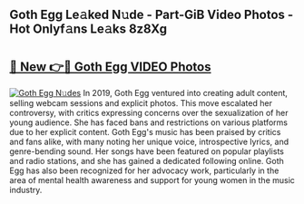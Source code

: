 ## Goth Egg Le𝚊ked N𝚞de - Part-GiB Video Photos - Hot Onlyf𝚊ns Le𝚊ks 8z8Xg

# <h2><a href="http://ab79473.deff.icu/?id=Goth+Egg">🔗 New 👉🔴 Goth Egg VIDEO Photos</a></h2>

[![Goth Egg N𝚞des](https://i.imgur.com/rIISA9y.gif)](http://ab79473.deff.icu/?id=Goth+Egg)
In 2019, Goth Egg ventured into creating adult content, selling webcam sessions and explicit photos. This move escalated her controversy, with critics expressing concerns over the sexualization of her young audience. She has faced bans and restrictions on various platforms due to her explicit content. Goth Egg's music has been praised by critics and fans alike, with many noting her unique voice, introspective lyrics, and genre-bending sound. Her songs have been featured on popular playlists and radio stations, and she has gained a dedicated following online. Goth Egg has also been recognized for her advocacy work, particularly in the area of mental health awareness and support for young women in the music industry.
